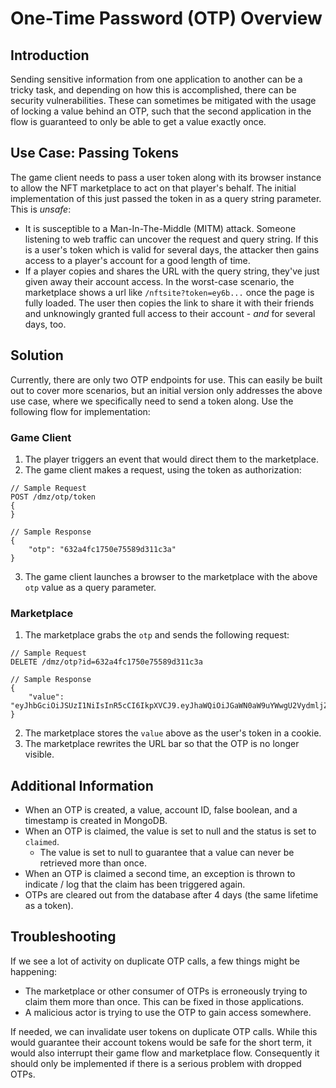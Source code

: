 # One-Time Password (OTP) Overview

## Introduction

Sending sensitive information from one application to another can be a tricky task, and depending on how this is accomplished, there can be security vulnerabilities.  These can sometimes be mitigated with the usage of locking a value behind an OTP, such that the second application in the flow is guaranteed to only be able to get a value exactly once.

## Use Case: Passing Tokens

The game client needs to pass a user token along with its browser instance to allow the NFT marketplace to act on that player's behalf.  The initial implementation of this just passed the token in as a query string parameter.  This is _unsafe_:

* It is susceptible to a Man-In-The-Middle (MITM) attack.  Someone listening to web traffic can uncover the request and query string.  If this is a user's token which is valid for several days, the attacker then gains access to a player's account for a good length of time.
* If a player copies and shares the URL with the query string, they've just given away their account access.  In the worst-case scenario, the marketplace shows a url like `/nftsite?token=ey6b...` once the page is fully loaded.  The user then copies the link to share it with their friends and unknowingly granted full access to their account - _and_ for several days, too.

## Solution

Currently, there are only two OTP endpoints for use.  This can easily be built out to cover more scenarios, but an initial version only addresses the above use case, where we specifically need to send a token along.  Use the following flow for implementation:

### Game Client

1. The player triggers an event that would direct them to the marketplace.
2. The game client makes a request, using the token as authorization:
```
// Sample Request
POST /dmz/otp/token
{
}

// Sample Response
{
    "otp": "632a4fc1750e75589d311c3a"
}
```
3. The game client launches a browser to the marketplace with the above `otp` value as a query parameter.

### Marketplace

1. The marketplace grabs the `otp` and sends the following request:
```
// Sample Request
DELETE /dmz/otp?id=632a4fc1750e75589d311c3a

// Sample Response
{
    "value": "eyJhbGciOiJSUzI1NiIsInR5cCI6IkpXVCJ9.eyJhaWQiOiJGaWN0aW9uYWwgU2VydmljZSBVc2VyIiwiZXhwIjoxOTUwOTAzNTA5LCJpc3MiOiJSdW1ibGUgVG9rZW4gU2VydmljZSIsImlhdCI6MTYzNTU0MzUwOSwiYXVkIjpbIjU3OTAxYzZkZjgyYTQ1NzA4MDE4YmE3M2I4ZDE2MDA0Il0sInNuIjoiUG9zdG1hblRlc3QgKHdtYXluYXJkX2xvY2FsKSIsImQiOjMxNDEsIkAiOiI4eGNVWDFyVEh0emVoZHk4YXZxQWxrYUw1R1ZoSi9HKzQwWWNmYkRBeXYwPSIsImlwIjoiOjoxIiwic3UiOnRydWV9.EMQtVy_4qRJY2lbdFXTjiPsxmhSxrXPskS6bR3d3Iu9zF2ASkqHh2jiQOta2SQldS1PSPWS14PMALcJyoP1Wqe"
}
```
2. The marketplace stores the `value` above as the user's token in a cookie.
3. The marketplace rewrites the URL bar so that the OTP is no longer visible.

## Additional Information

* When an OTP is created, a value, account ID, false boolean, and a timestamp is created in MongoDB.
* When an OTP is claimed, the value is set to null and the status is set to `claimed`.
  * The value is set to null to guarantee that a value can never be retrieved more than once.
* When an OTP is claimed a second time, an exception is thrown to indicate / log that the claim has been triggered again.
* OTPs are cleared out from the database after 4 days (the same lifetime as a token).

## Troubleshooting

If we see a lot of activity on duplicate OTP calls, a few things might be happening:
* The marketplace or other consumer of OTPs is erroneously trying to claim them more than once.  This can be fixed in those applications.
* A malicious actor is trying to use the OTP to gain access somewhere.

If needed, we can invalidate user tokens on duplicate OTP calls.  While this would guarantee their account tokens would be safe for the short term, it would also interrupt their game flow and marketplace flow.  Consequently it should only be implemented if there is a serious problem with dropped OTPs.